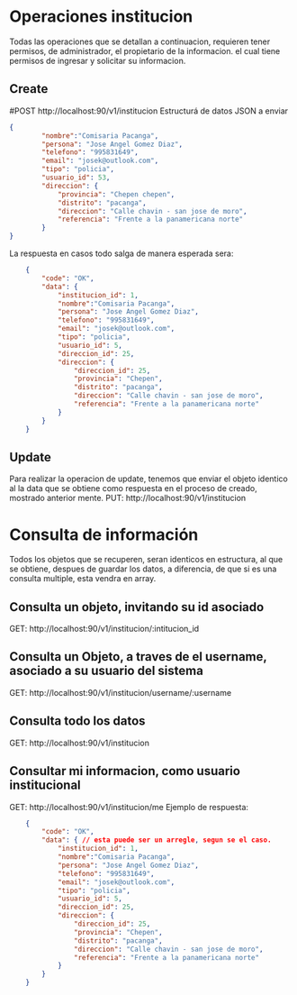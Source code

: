 # Operaciones institucion
Todas las operaciones que se detallan a continuacion, requieren tener permisos, de administrador, el propietario de la informacion. el cual tiene permisos de ingresar y solicitar su informacion.
## Create
#POST http://localhost:90/v1/institucion
Estructurá de datos JSON a enviar
```json
{
        "nombre":"Comisaria Pacanga",
        "persona": "Jose Angel Gomez Diaz",
        "telefono": "995831649",
        "email": "josek@outlook.com",
        "tipo": "policia",
        "usuario_id": 53,
        "direccion": {
            "provincia": "Chepen chepen",
            "distrito": "pacanga",
            "direccion": "Calle chavin - san jose de moro",
            "referencia": "Frente a la panamericana norte"
        }    
}
```
La respuesta en casos todo salga de manera esperada sera:
```json
    {
        "code": "OK",
        "data": {
            "institucion_id": 1,
            "nombre":"Comisaria Pacanga",
            "persona": "Jose Angel Gomez Diaz",
            "telefono": "995831649",
            "email": "josek@outlook.com",
            "tipo": "policia",
            "usuario_id": 5,
            "direccion_id": 25,
            "direccion": {
                "direccion_id": 25,
                "provincia": "Chepen",
                "distrito": "pacanga",
                "direccion": "Calle chavin - san jose de moro",
                "referencia": "Frente a la panamericana norte"
            }
        }
    }
```

## Update
Para realizar la operacion de update, tenemos que enviar el objeto identico al la data que se obtiene como respuesta en el proceso de creado, mostrado anterior mente.
PUT: http://localhost:90/v1/institucion

# Consulta de información
Todos los objetos que se recuperen, seran identicos en estructura, al que se obtiene, despues de guardar los datos, a diferencia, de que si es una consulta multiple, esta vendra en array.


## Consulta un objeto, invitando su id asociado
GET: http://localhost:90/v1/institucion/:intitucion_id

## Consulta un Objeto, a traves de el username, asociado a su usuario del sistema
GET: http://localhost:90/v1/institucion/username/:username

## Consulta todo los datos
GET:  http://localhost:90/v1/institucion

## Consultar mi informacion, como usuario institucional
GET: http://localhost:90/v1/institucion/me
Ejemplo de respuesta:
```json
    {
        "code": "OK",
        "data": { // esta puede ser un arregle, segun se el caso.
            "institucion_id": 1,
            "nombre":"Comisaria Pacanga",
            "persona": "Jose Angel Gomez Diaz",
            "telefono": "995831649",
            "email": "josek@outlook.com",
            "tipo": "policia",
            "usuario_id": 5,
            "direccion_id": 25,
            "direccion": {
                "direccion_id": 25,
                "provincia": "Chepen",
                "distrito": "pacanga",
                "direccion": "Calle chavin - san jose de moro",
                "referencia": "Frente a la panamericana norte"
            }
        }
    }
```